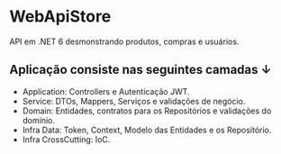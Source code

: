 # WebApiStore

API em .NET 6 desmonstrando produtos, compras e usuários.

## Aplicação consiste nas seguintes camadas ↓

- Application: Controllers e Autenticação JWT.
- Service: DTOs, Mappers, Serviços e validações de negócio.
- Domain: Entidades, contratos para os Repositórios e validações do domínio.
- Infra Data: Token, Context, Modelo das Entidades e os Repositório.
- Infra CrossCutting: IoC.